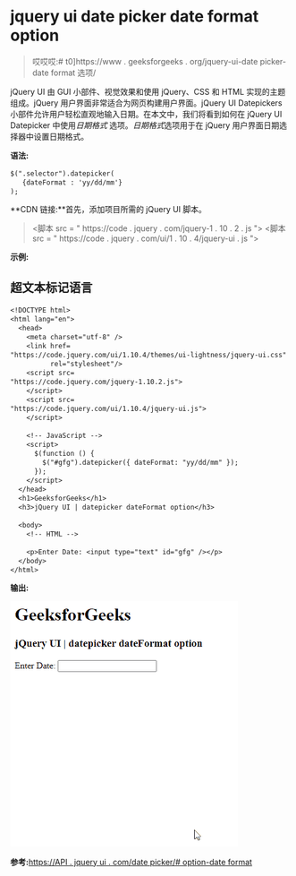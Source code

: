 # jquery ui date picker date format option

> 哎哎哎:# t0]https://www . geeksforgeeks . org/jquery-ui-date picker-date format 选项/

jQuery UI 由 GUI 小部件、视觉效果和使用 jQuery、CSS 和 HTML 实现的主题组成。jQuery 用户界面非常适合为网页构建用户界面。jQuery UI Datepickers 小部件允许用户轻松直观地输入日期。在本文中，我们将看到如何在 jQuery UI Datepicker 中使用*日期格式* 选项。*日期格式*选项用于在 jQuery 用户界面日期选择器中设置日期格式。

**语法:**

```
$(".selector").datepicker(
   {dateFormat : 'yy/dd/mm'}
);
```

**CDN 链接:**首先，添加项目所需的 jQuery UI 脚本。

> <link href="“https://code.jquery.com/ui/1.10.4/themes/ui-lightness/jquery-ui.css”" rel="“stylesheet”">
> <脚本 src = " https://code . jquery . com/jquery-1 . 10 . 2 . js "></脚本>
> <脚本 src = " https://code . jquery . com/ui/1 . 10 . 4/jquery-ui . js "></脚本>

**示例:**

## 超文本标记语言

```
<!DOCTYPE html>
<html lang="en">
  <head>
    <meta charset="utf-8" />
    <link href=
"https://code.jquery.com/ui/1.10.4/themes/ui-lightness/jquery-ui.css"
          rel="stylesheet"/>
    <script src=
"https://code.jquery.com/jquery-1.10.2.js">
    </script>
    <script src=
"https://code.jquery.com/ui/1.10.4/jquery-ui.js">
    </script>

    <!-- JavaScript -->
    <script>
      $(function () {
        $("#gfg").datepicker({ dateFormat: "yy/dd/mm" });
      });
    </script>
  </head>
  <h1>GeeksforGeeks</h1>
  <h3>jQuery UI | datepicker dateFormat option</h3>

  <body>
    <!-- HTML -->

    <p>Enter Date: <input type="text" id="gfg" /></p>
  </body>
</html>
```

**输出:**

![](img/47cfd7f12fc9db1cd96e1646425cadee.png)

**参考:**[https://API . jquery ui . com/date picker/# option-date format](https://api.jqueryui.com/datepicker/#option-dateFormat)
